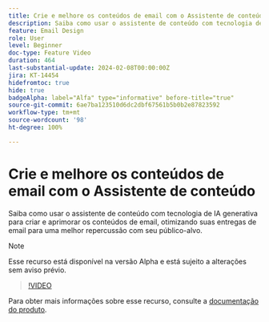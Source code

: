 ```yaml
---
title: Crie e melhore os conteúdos de email com o Assistente de conteúdo
description: Saiba como usar o assistente de conteúdo com tecnologia de IA generativa para criar e aprimorar os conteúdos de email, otimizando suas entregas de email para uma melhor repercussão com seu público-alvo.
feature: Email Design
role: User
level: Beginner
doc-type: Feature Video
duration: 464
last-substantial-update: 2024-02-08T00:00:00Z
jira: KT-14454
hidefromtoc: true
hide: true
badgeAlpha: label="Alfa" type="informative" before-title="true"
source-git-commit: 6ae7ba123510d6dc2dbf67561b5b0b2e87823592
workflow-type: tm+mt
source-wordcount: '98'
ht-degree: 100%

---
```



# Crie e melhore os conteúdos de email com o Assistente de conteúdo

Saiba como usar o assistente de conteúdo com tecnologia de IA generativa para criar e aprimorar os conteúdos de email, otimizando suas entregas de email para uma melhor repercussão com seu público-alvo.

>[!NOTE]
>
> Esse recurso está disponível na versão Alpha e está sujeito a alterações sem aviso prévio.

>[!VIDEO](https://video.tv.adobe.com/v/3425796/?learn=on)

Para obter mais informações sobre esse recurso, consulte a [documentação do produto](https://experienceleague.adobe.com/docs/campaign-web/v8/msg/email/content/content-assistant/generative-gs.html?lang=pt-BR).

